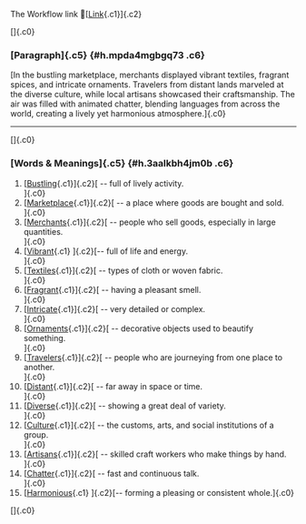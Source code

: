 The Workflow link
👏[[Link](https://www.google.com/url?q=http://www.google.com&sa=D&source=editors&ust=1757086932223413&usg=AOvVaw24qm7N5YHqTvDz3qZrBEqN){.c1}]{.c2}

[]{.c0}

### [Paragraph]{.c5} {#h.mpda4mgbgq73 .c6}

[In the bustling marketplace, merchants displayed vibrant textiles,
fragrant spices, and intricate ornaments. Travelers from distant lands
marveled at the diverse culture, while local artisans showcased their
craftsmanship. The air was filled with animated chatter, blending
languages from across the world, creating a lively yet harmonious
atmosphere.]{.c0}

------------------------------------------------------------------------

[]{.c0}

### [Words & Meanings]{.c5} {#h.3aalkbh4jm0b .c6}

1.  [[Bustling](https://www.google.com/url?q=http://www.google.com&sa=D&source=editors&ust=1757086932224603&usg=AOvVaw0BB9wCBQTrG6jqQPOtze_e){.c1}]{.c2}[ --
    full of lively activity.\
    ]{.c0}
2.  [[Marketplace](https://www.google.com/url?q=http://www.google.com&sa=D&source=editors&ust=1757086932224828&usg=AOvVaw3MhoOid_wy38NsmH-iNQna){.c1}]{.c2}[ --
    a place where goods are bought and sold.\
    ]{.c0}
3.  [[Merchants](https://www.google.com/url?q=http://www.google.com&sa=D&source=editors&ust=1757086932225012&usg=AOvVaw012VU7yFwPuYUHB4KbeK5W){.c1}]{.c2}[ --
    people who sell goods, especially in large quantities.\
    ]{.c0}
4.  [[Vibrant](https://www.google.com/url?q=http://www.google.com&sa=D&source=editors&ust=1757086932225389&usg=AOvVaw15khC5gRxiKz5f0TUV6sdD){.c1}
    ]{.c2}[-- full of life and energy.\
    ]{.c0}
5.  [[Textiles](https://www.google.com/url?q=http://www.google.com&sa=D&source=editors&ust=1757086932225800&usg=AOvVaw1M-A30xxysfA9Zy_YJtlpm){.c1}]{.c2}[ --
    types of cloth or woven fabric.\
    ]{.c0}
6.  [[Fragrant](https://www.google.com/url?q=http://www.google.com&sa=D&source=editors&ust=1757086932226001&usg=AOvVaw0d7rxzuRxEierJyeXgB7_E){.c1}]{.c2}[ --
    having a pleasant smell.\
    ]{.c0}
7.  [[Intricate](https://www.google.com/url?q=http://www.google.com&sa=D&source=editors&ust=1757086932226207&usg=AOvVaw1hY636gere5PhfMULZ6NHT){.c1}]{.c2}[ --
    very detailed or complex.\
    ]{.c0}
8.  [[Ornaments](https://www.google.com/url?q=http://www.google.com&sa=D&source=editors&ust=1757086932226372&usg=AOvVaw2ihm8SPkWjS8uybC2T1Fvk){.c1}]{.c2}[ --
    decorative objects used to beautify something.\
    ]{.c0}
9.  [[Travelers](https://www.google.com/url?q=http://www.google.com&sa=D&source=editors&ust=1757086932226601&usg=AOvVaw14G_gJJUUX_hbn4fMCTDGr){.c1}]{.c2}[ --
    people who are journeying from one place to another.\
    ]{.c0}
10. [[Distant](https://www.google.com/url?q=http://www.google.com&sa=D&source=editors&ust=1757086932226784&usg=AOvVaw194LOW5o9v2BmSLp6dmzHJ){.c1}]{.c2}[ --
    far away in space or time.\
    ]{.c0}
11. [[Diverse](https://www.google.com/url?q=http://www.google.com&sa=D&source=editors&ust=1757086932226919&usg=AOvVaw0MEwpL3hXqqRBd1-1KuskM){.c1}]{.c2}[ --
    showing a great deal of variety.\
    ]{.c0}
12. [[Culture](https://www.google.com/url?q=http://www.google.com&sa=D&source=editors&ust=1757086932227048&usg=AOvVaw29dgA3asRb_OxMDcBRFX7X){.c1}]{.c2}[ --
    the customs, arts, and social institutions of a group.\
    ]{.c0}
13. [[Artisans](https://www.google.com/url?q=http://www.google.com&sa=D&source=editors&ust=1757086932227230&usg=AOvVaw3-6-2atD-fUsEN2L_eVUlN){.c1}]{.c2}[ --
    skilled craft workers who make things by hand.\
    ]{.c0}
14. [[Chatter](https://www.google.com/url?q=http://www.google.com&sa=D&source=editors&ust=1757086932227377&usg=AOvVaw1IVA8DkrCPhAhl12NRskKJ){.c1}]{.c2}[ --
    fast and continuous talk.\
    ]{.c0}
15. [[Harmonious](https://www.google.com/url?q=http://www.google.com&sa=D&source=editors&ust=1757086932227561&usg=AOvVaw3quGLUHXC7c0pDgiknl7ro){.c1}
    ]{.c2}[-- forming a pleasing or consistent whole.]{.c0}

[]{.c0}
